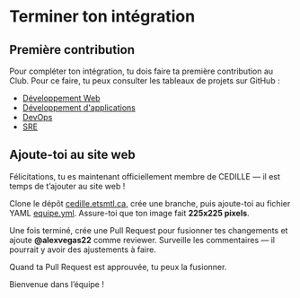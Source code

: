 # Terminer ton intégration

## Première contribution

Pour compléter ton intégration, tu dois faire ta première contribution au Club.
Pour ce faire, tu peux consulter les tableaux de projets sur GitHub :

- [Développement Web](https://github.com/orgs/ClubCedille/projects/13)
- [Développement d'applications](https://github.com/orgs/ClubCedille/projects/12)
- [DevOps](https://github.com/orgs/ClubCedille/projects/14)
- [SRE](https://github.com/orgs/ClubCedille/projects/16/views/1)

## Ajoute-toi au site web

Félicitations, tu es maintenant officiellement membre de CEDILLE — il est temps
de t’ajouter au site web !

Clone le dépôt
[cedille.etsmtl.ca](https://github.com/ClubCedille/cedille.etsmtl.ca/tree/master),
crée une branche, puis ajoute-toi au fichier YAML
[equipe.yml](https://github.com/ClubCedille/cedille.etsmtl.ca/blob/master/data/equipe.yml).
Assure-toi que ton image fait **225x225 pixels**.

Une fois terminé, crée une Pull Request pour fusionner tes changements et ajoute
**@alexvegas22** comme reviewer. Surveille les commentaires — il pourrait y
avoir des ajustements à faire.

Quand ta Pull Request est approuvée, tu peux la fusionner.

Bienvenue dans l’équipe !
